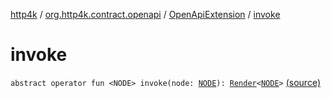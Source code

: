 [http4k](../../index.md) / [org.http4k.contract.openapi](../index.md) / [OpenApiExtension](index.md) / [invoke](./invoke.md)

# invoke

`abstract operator fun <NODE> invoke(node: `[`NODE`](invoke.md#NODE)`): `[`Render`](../-render.md)`<`[`NODE`](invoke.md#NODE)`>` [(source)](https://github.com/http4k/http4k/blob/master/http4k-contract/src/main/kotlin/org/http4k/contract/openapi/OpenApiExtension.kt#L7)